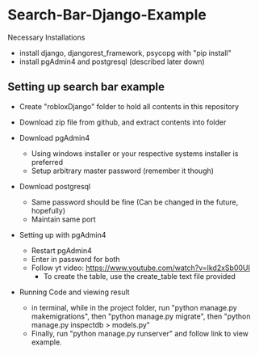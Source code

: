 # Search-Bar-Django-Example

Necessary Installations
* install django, djangorest_framework, psycopg with "pip install"
* install pgAdmin4 and postgresql (described later down)

## Setting up search bar example
* Create "robloxDjango" folder to hold all contents in this repository
* Download zip file from github, and extract contents into folder

* Download pgAdmin4
	- Using windows installer or your respective systems installer is preferred
	- Setup arbitrary master password (remember it though)

* Download postgresql
	- Same password should be fine (Can be changed in the future, hopefully)
	- Maintain same port

* Setting up with pgAdmin4
	- Restart pgAdmin4
	- Enter in password for both
	- Follow yt video: https://www.youtube.com/watch?v=Ikd2xSb00UI
		- To create the table, use the create_table text file provided

* Running Code and viewing result
	- in terminal, while in the project folder, run "python manage.py makemigrations", then "python manage.py migrate", then "python manage.py inspectdb > models.py"
	- Finally, run "python manage.py runserver" and follow link to view example.
